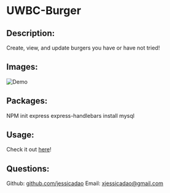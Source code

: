 # UWBC-Burger

## Description:
Create, view, and update burgers you have or have not tried!

## Images:
![Demo](https://giphy.com/gifs/YpvcNmDGPghHRftbTN/html5)

## Packages:
NPM init express express-handlebars install mysql 

## Usage:
Check it out <a href="https://jd-burger.herokuapp.com/">here</a>!

## Questions:
Github: [github.com/jessicadao](https://github.com/jessicadao)
Email: xjessicadao@gmail.com